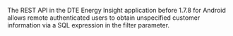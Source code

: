 The REST API in the DTE Energy Insight application before 1.7.8 for Android allows remote authenticated users to obtain unspecified customer information via a SQL expression in the filter parameter.